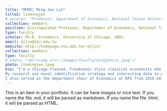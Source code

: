 ```yaml
---
title: "林明仁 Ming-Jen Lin"
title2: linmingjen
# excerpt: "Professor, Department of Economics, National Taiwan University <br/><img src='/images/faculty/mingjenlin.jpeg'>"
collection: members
position: Distinguished Professor, Department of Economics, National Taiwan University
type: faculty
scholar: Ph.D. Economics, University of Chicago, 2002.
email: mjlin@ntu.edu.tw
website: http://homepage.ntu.edu.tw/~mjlin/
collection: members
type: faculty
# photo: "<br/><img src='/images/faculty/mingjenlin.jpeg'>"
photo: linmingjen.jpeg
bio: "I'm a Chicago-Trained, Freaknomic style classical economists who believes in incentives and market force. <br/><br/>   
My research use novel identification strategy and interesting data to pin down casual mechanism in human behavior, and to understand the distributional effect of policy intervention and algorithms. <br/> <br/>  
I also served as the department chair of Economics at NTU from 2016-2019, and Director-General in the department of Humanity and Science, National Council of Science and Technology from 2020-2022. "
---
```


This is an item in your portfolio. It can be have images or nice text. If you name the file .md, it will be parsed as markdown. If you name the file .html, it will be parsed as HTML. 
